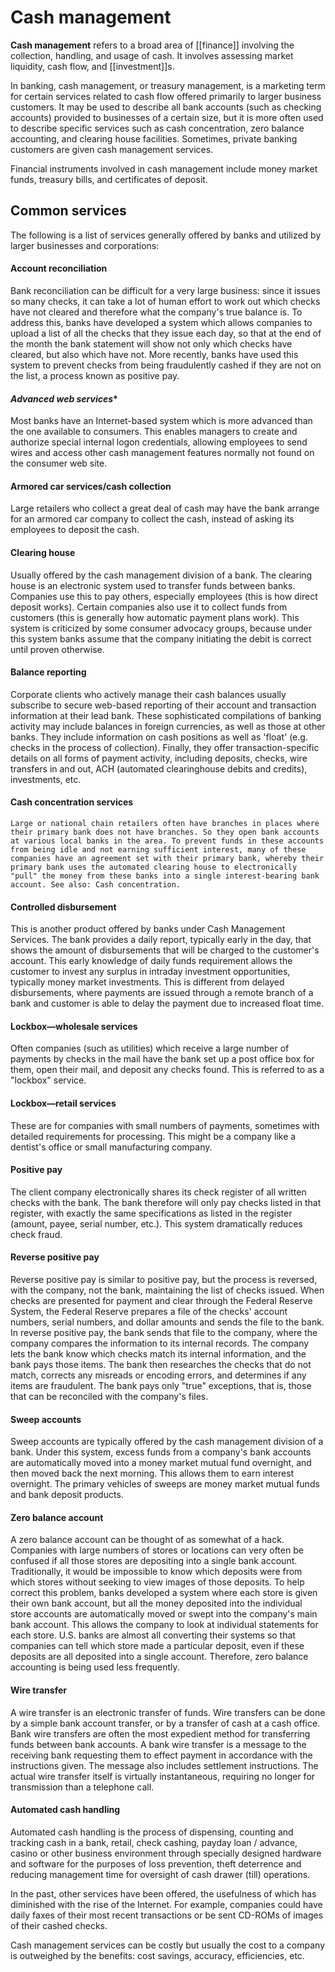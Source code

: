 # Cash management

**Cash management** refers to a broad area of [[finance]] involving the collection, handling, and usage of cash. It involves assessing market liquidity, cash flow, and [[investment]]s.

In banking, cash management, or treasury management, is a marketing term for certain services related to cash flow offered primarily to larger business customers. It may be used to describe all bank accounts (such as checking accounts) provided to businesses of a certain size, but it is more often used to describe specific services such as cash concentration, zero balance accounting, and clearing house facilities. Sometimes, private banking customers are given cash management services.

Financial instruments involved in cash management include money market funds, treasury bills, and certificates of deposit.

## Common services
The following is a list of services generally offered by banks and utilized by larger businesses and corporations:

#### **Account reconciliation**
Bank reconciliation can be difficult for a very large business: since it issues so many checks, it can take a lot of human effort to work out which checks have not cleared and therefore what the company's true balance is. To address this, banks have developed a system which allows companies to upload a list of all the checks that they issue each day, so that at the end of the month the bank statement will show not only which checks have cleared, but also which have not. More recently, banks have used this system to prevent checks from being fraudulently cashed if they are not on the list, a process known as positive pay.

#### *Advanced web services**
Most banks have an Internet-based system which is more advanced than the one available to consumers. This enables managers to create and authorize special internal logon credentials, allowing employees to send wires and access other cash management features normally not found on the consumer web site.

#### **Armored car services/cash collection**
Large retailers who collect a great deal of cash may have the bank arrange for an armored car company to collect the cash, instead of asking its employees to deposit the cash.

#### **Clearing house**
Usually offered by the cash management division of a bank. The clearing house is an electronic system used to transfer funds between banks. Companies use this to pay others, especially employees (this is how direct deposit works). Certain companies also use it to collect funds from customers (this is generally how automatic payment plans work). This system is criticized by some consumer advocacy groups, because under this system banks assume that the company initiating the debit is correct until proven otherwise.

#### **Balance reporting**
Corporate clients who actively manage their cash balances usually subscribe to secure web-based reporting of their account and transaction information at their lead bank. These sophisticated compilations of banking activity may include balances in foreign currencies, as well as those at other banks. They include information on cash positions as well as 'float' (e.g. checks in the process of collection). Finally, they offer transaction-specific details on all forms of payment activity, including deposits, checks, wire transfers in and out, ACH (automated clearinghouse debits and credits), investments, etc.

#### **Cash concentration services**
    Large or national chain retailers often have branches in places where their primary bank does not have branches. So they open bank accounts at various local banks in the area. To prevent funds in these accounts from being idle and not earning sufficient interest, many of these companies have an agreement set with their primary bank, whereby their primary bank uses the automated clearing house to electronically "pull" the money from these banks into a single interest-bearing bank account. See also: Cash concentration.

#### **Controlled disbursement**
This is another product offered by banks under Cash Management Services. The bank provides a daily report, typically early in the day, that shows the amount of disbursements that will be charged to the customer's account. This early knowledge of daily funds requirement allows the customer to invest any surplus in intraday investment opportunities, typically money market investments. This is different from delayed disbursements, where payments are issued through a remote branch of a bank and customer is able to delay the payment due to increased float time.

#### **Lockbox—wholesale services**
Often companies (such as utilities) which receive a large number of payments by checks in the mail have the bank set up a post office box for them, open their mail, and deposit any checks found. This is referred to as a "lockbox" service.

#### **Lockbox—retail services**
These are for companies with small numbers of payments, sometimes with detailed requirements for processing. This might be a company like a dentist's office or small manufacturing company.

#### **Positive pay**
The client company electronically shares its check register of all written checks with the bank. The bank therefore will only pay checks listed in that register, with exactly the same specifications as listed in the register (amount, payee, serial number, etc.). This system dramatically reduces check fraud.

#### **Reverse positive pay**
Reverse positive pay is similar to positive pay, but the process is reversed, with the company, not the bank, maintaining the list of checks issued. When checks are presented for payment and clear through the Federal Reserve System, the Federal Reserve prepares a file of the checks' account numbers, serial numbers, and dollar amounts and sends the file to the bank. In reverse positive pay, the bank sends that file to the company, where the company compares the information to its internal records. The company lets the bank know which checks match its internal information, and the bank pays those items. The bank then researches the checks that do not match, corrects any misreads or encoding errors, and determines if any items are fraudulent. The bank pays only "true" exceptions, that is, those that can be reconciled with the company's files.

#### **Sweep accounts**
Sweep accounts are typically offered by the cash management division of a bank. Under this system, excess funds from a company's bank accounts are automatically moved into a money market mutual fund overnight, and then moved back the next morning. This allows them to earn interest overnight. The primary vehicles of sweeps are money market mutual funds and bank deposit products.

#### **Zero balance account**
A zero balance account can be thought of as somewhat of a hack. Companies with large numbers of stores or locations can very often be confused if all those stores are depositing into a single bank account. Traditionally, it would be impossible to know which deposits were from which stores without seeking to view images of those deposits. To help correct this problem, banks developed a system where each store is given their own bank account, but all the money deposited into the individual store accounts are automatically moved or swept into the company's main bank account. This allows the company to look at individual statements for each store. U.S. banks are almost all converting their systems so that companies can tell which store made a particular deposit, even if these deposits are all deposited into a single account. Therefore, zero balance accounting is being used less frequently.

#### **Wire transfer**
A wire transfer is an electronic transfer of funds. Wire transfers can be done by a simple bank account transfer, or by a transfer of cash at a cash office. Bank wire transfers are often the most expedient method for transferring funds between bank accounts. A bank wire transfer is a message to the receiving bank requesting them to effect payment in accordance with the instructions given. The message also includes settlement instructions. The actual wire transfer itself is virtually instantaneous, requiring no longer for transmission than a telephone call.

#### **Automated cash handling**
Automated cash handling is the process of dispensing, counting and tracking cash in a bank, retail, check cashing, payday loan / advance, casino or other business environment through specially designed hardware and software for the purposes of loss prevention, theft deterrence and reducing management time for oversight of cash drawer (till) operations.

In the past, other services have been offered, the usefulness of which has diminished with the rise of the Internet. For example, companies could have daily faxes of their most recent transactions or be sent CD-ROMs of images of their cashed checks.

Cash management services can be costly but usually the cost to a company is outweighed by the benefits: cost savings, accuracy, efficiencies, etc. 